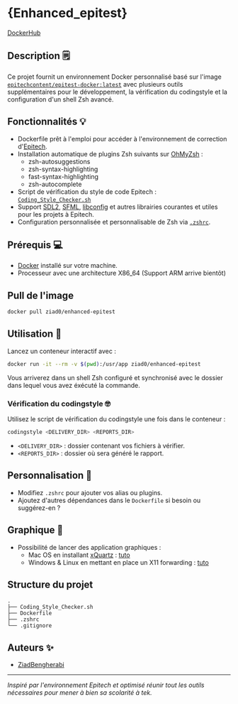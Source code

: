 # {Enhanced_epitest}
[DockerHub](https://hub.docker.com/r/ziad0/enhanced-epitest)
## Description 🗒️

Ce projet fournit un environnement Docker personnalisé basé sur l'image [`epitechcontent/epitest-docker:latest`](https://hub.docker.com/layers/epitechcontent/epitest-docker/latest/images/sha256-4d754505eb4bf8c18f94d2c0345369b878c53a736d0ecd618dad40b2c59c52d4) avec plusieurs outils supplémentaires pour le développement, la vérification du codingstyle et la configuration d'un shell Zsh avancé.

## Fonctionnalités 💡

- Dockerfile prêt à l'emploi pour accéder à l'environnement de correction d'[Epitech](https://www.epitech.eu/).
- Installation automatique de plugins Zsh suivants sur [OhMyZsh](ohmyz.sh) :
  - zsh-autosuggestions
  - zsh-syntax-highlighting
  - fast-syntax-highlighting
  - zsh-autocomplete
- Script de vérification du style de code Epitech : [`Coding_Style_Checker.sh`](https://github.com/Epitech/coding-style-checker)
- Support [SDL2](https://www.libsdl.org/), [SFML](https://www.sfml-dev.org/), [libconfig](https://hyperrealm.github.io/libconfig/) et autres librairies courantes et utiles pour les projets à Epitech.
- Configuration personnalisée et personnalisable de Zsh via [`.zshrc`](.zshrc).

## Prérequis 💻

- [Docker](https://www.docker.com/) installé sur votre machine.
- Processeur avec une architecture X86_64 (Support ARM arrive bientôt)

## Pull de l'image

```sh
docker pull ziad0/enhanced-epitest
```

## Utilisation 🧮

Lancez un conteneur interactif avec :

```sh
docker run -it --rm -v $(pwd):/usr/app ziad0/enhanced-epitest
```

Vous arriverez dans un shell Zsh configuré et synchronisé avec le dossier dans lequel vous avez éxécuté la commande.

### Vérification du codingstyle 🤓

Utilisez le script de vérification du codingstyle une fois dans le conteneur :

```sh
codingstyle <DELIVERY_DIR> <REPORTS_DIR>
```

- `<DELIVERY_DIR>` : dossier contenant vos fichiers à vérifier.
- `<REPORTS_DIR>` : dossier où sera généré le rapport.

## Personnalisation 🎨

- Modifiez `.zshrc` pour ajouter vos alias ou plugins.
- Ajoutez d'autres dépendances dans le `Dockerfile` si besoin ou suggérez-en ?

## Graphique 🎥

- Possibilité de lancer des application graphiques :
  - Mac OS en installant [xQuartz](https://www.xquartz.org/) : [tuto](https://gist.github.com/cschiewek/246a244ba23da8b9f0e7b11a68bf3285)
  - Windows & Linux en mettant en place un X11 forwarding : [tuto](https://www.youtube.com/watch?v=FlHVuA_98SA)

## Structure du projet

```
.
├── Coding_Style_Checker.sh
├── Dockerfile
├── .zshrc
└── .gitignore
```

## Auteurs ✨

- [ZiadBengherabi](https://github.com/ZiadBengherabi)

---

*Inspiré par l'environnement Epitech et optimisé réunir tout les outils nécessaires pour mener à bien sa scolarité à tek.*
